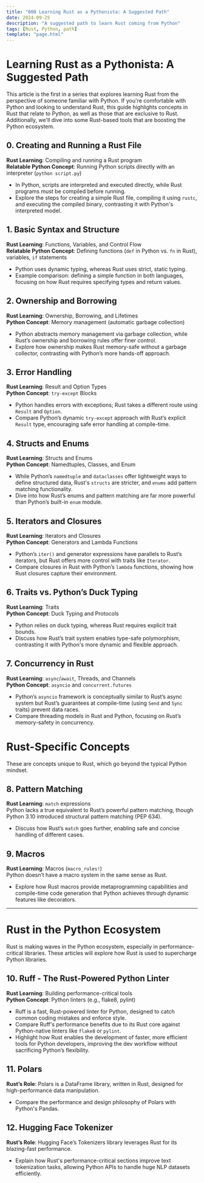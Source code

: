 ```yaml
---
title: "000 Learning Rust as a Pythonista: A Suggested Path"
date: 2024-09-25
description: "A suggested path to learn Rust coming from Python"
tags: [Rust, Python, path]
template: "page.html"
---
```


# Learning Rust as a Pythonista: A Suggested Path

This article is the first in a series that explores learning Rust from the perspective of someone familiar with Python. If you're comfortable with Python and looking to understand Rust, this guide highlights concepts in Rust that relate to Python, as well as those that are exclusive to Rust. Additionally, we'll dive into some Rust-based tools that are boosting the Python ecosystem.

## 0. Creating and Running a Rust File  
**Rust Learning**: Compiling and running a Rust program  
**Relatable Python Concept**: Running Python scripts directly with an interpreter (`python script.py`)  
- In Python, scripts are interpreted and executed directly, while Rust programs must be compiled before running.  
- Explore the steps for creating a simple Rust file, compiling it using `rustc`, and executing the compiled binary, contrasting it with Python's interpreted model.

## 1. Basic Syntax and Structure
**Rust Learning**: Functions, Variables, and Control Flow  
**Relatable Python Concept**: Defining functions (`def` in Python vs. `fn` in Rust), variables, `if` statements  
- Python uses dynamic typing, whereas Rust uses strict, static typing.  
- Example comparison: defining a simple function in both languages, focusing on how Rust requires specifying types and return values.

## 2. Ownership and Borrowing
**Rust Learning**: Ownership, Borrowing, and Lifetimes  
**Python Concept**: Memory management (automatic garbage collection)  
- Python abstracts memory management via garbage collection, while Rust’s ownership and borrowing rules offer finer control.  
- Explore how ownership makes Rust memory-safe without a garbage collector, contrasting with Python’s more hands-off approach.

## 3. Error Handling
**Rust Learning**: Result and Option Types  
**Python Concept**: `try-except` Blocks  
- Python handles errors with exceptions; Rust takes a different route using `Result` and `Option`.  
- Compare Python’s dynamic `try-except` approach with Rust’s explicit `Result` type, encouraging safe error handling at compile-time.

## 4. Structs and Enums
**Rust Learning**: Structs and Enums  
**Python Concept**: Namedtuples, Classes, and Enum  
- While Python’s `namedtuple` and `dataclasses` offer lightweight ways to define structured data, Rust's `structs` are stricter, and `enums` add pattern matching functionality.  
- Dive into how Rust’s enums and pattern matching are far more powerful than Python’s built-in `enum` module.

## 5. Iterators and Closures
**Rust Learning**: Iterators and Closures  
**Python Concept**: Generators and Lambda Functions  
- Python’s `iter()` and generator expressions have parallels to Rust’s iterators, but Rust offers more control with traits like `Iterator`.  
- Compare closures in Rust with Python’s `lambda` functions, showing how Rust closures capture their environment.

## 6. Traits vs. Python’s Duck Typing
**Rust Learning**: Traits  
**Python Concept**: Duck Typing and Protocols  
- Python relies on duck typing, whereas Rust requires explicit trait bounds.  
- Discuss how Rust’s trait system enables type-safe polymorphism, contrasting it with Python's more dynamic and flexible approach.

## 7. Concurrency in Rust
**Rust Learning**: `async`/`await`, Threads, and Channels  
**Python Concept**: `asyncio` and `concurrent.futures`  
- Python’s `asyncio` framework is conceptually similar to Rust’s async system but Rust’s guarantees at compile-time (using `Send` and `Sync` traits) prevent data races.  
- Compare threading models in Rust and Python, focusing on Rust’s memory-safety in concurrency.


# Rust-Specific Concepts

These are concepts unique to Rust, which go beyond the typical Python mindset.

## 8. Pattern Matching
**Rust Learning**: `match` expressions  
Python lacks a true equivalent to Rust’s powerful pattern matching, though Python 3.10 introduced structural pattern matching (PEP 634).  
- Discuss how Rust’s `match` goes further, enabling safe and concise handling of different cases.

## 9. Macros
**Rust Learning**: Macros (`macro_rules!`)  
Python doesn’t have a macro system in the same sense as Rust.  
- Explore how Rust macros provide metaprogramming capabilities and compile-time code generation that Python achieves through dynamic features like decorators.

---

# Rust in the Python Ecosystem

Rust is making waves in the Python ecosystem, especially in performance-critical libraries. These articles will explore how Rust is used to supercharge Python libraries.

## 10. Ruff - The Rust-Powered Python Linter
**Rust Learning**: Building performance-critical tools  
**Python Concept**: Python linters (e.g., flake8, pylint)  
- Ruff is a fast, Rust-powered linter for Python, designed to catch common coding mistakes and enforce style.  
- Compare Ruff's performance benefits due to its Rust core against Python-native linters like `flake8` or `pylint`.  
- Highlight how Rust enables the development of faster, more efficient tools for Python developers, improving the dev workflow without sacrificing Python’s flexibility.

## 11. Polars
**Rust’s Role**: Polars is a DataFrame library, written in Rust, designed for high-performance data manipulation.  
- Compare the performance and design philosophy of Polars with Python's Pandas.

## 12. Hugging Face Tokenizer
**Rust’s Role**: Hugging Face’s Tokenizers library leverages Rust for its blazing-fast performance.  
- Explain how Rust's performance-critical sections improve text tokenization tasks, allowing Python APIs to handle huge NLP datasets efficiently.

